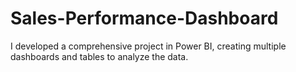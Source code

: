 # Sales-Performance-Dashboard
I developed a comprehensive project in Power BI, creating multiple dashboards and tables to analyze the data.
